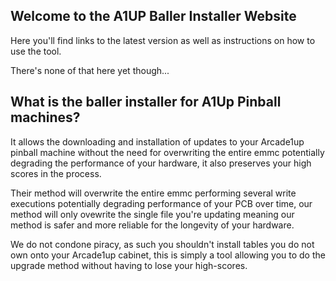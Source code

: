 ## Welcome to the A1UP Baller Installer Website

Here you'll find links to the latest version as well as instructions on how to use the tool.

There's none of that here yet though...


## What is the baller installer for A1Up Pinball machines?
It allows the downloading and installation of updates to your Arcade1up pinball machine without the need for overwriting the entire emmc potentially degrading the performance of your hardware, it also preserves your high scores in the process.

Their method will overwrite the entire emmc performing several write executions potentially degrading performance of your PCB over time, our method will only ovewrite the single file you're updating meaning our method is safer and more reliable for the longevity of your hardware.

We do not condone piracy, as such you shouldn't install tables you do not own onto your Arcade1up cabinet, this is simply a tool allowing you to do the upgrade method without having to lose your high-scores.
